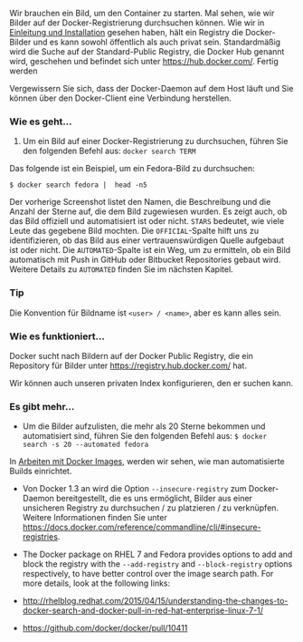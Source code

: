 Wir brauchen ein Bild, um den Container zu starten. Mal sehen, wie wir Bilder auf der Docker-Registrierung durchsuchen können. Wie wir in [Einleitung und Installation](../docker-einleitung-und-Installation) gesehen haben, hält ein Registry die Docker-Bilder und es kann sowohl öffentlich als auch privat sein. Standardmäßig wird die Suche auf der Standard-Public Registry, die Docker Hub genannt wird, geschehen und befindet sich unter https://hub.docker.com/.
Fertig werden

Vergewissern Sie sich, dass der Docker-Daemon auf dem Host läuft und Sie können über den Docker-Client eine Verbindung herstellen.

### Wie es geht…

1. Um ein Bild auf einer Docker-Registrierung zu durchsuchen, führen Sie den folgenden Befehl aus:
`docker search TERM`

Das folgende ist ein Beispiel, um ein Fedora-Bild zu durchsuchen:

`$ docker search fedora |  head -n5`

Der vorherige Screenshot listet den Namen, die Beschreibung und die Anzahl der Sterne auf, die dem Bild zugewiesen wurden. Es zeigt auch, ob das Bild offiziell und automatisiert ist oder nicht. `STARS` bedeutet, wie viele Leute das gegebene Bild mochten. Die `OFFICIAL`-Spalte hilft uns zu identifizieren, ob das Bild aus einer vertrauenswürdigen Quelle aufgebaut ist oder nicht. Die `AUTOMATED`-Spalte ist ein Weg, um zu ermitteln, ob ein Bild automatisch mit Push in GitHub oder Bitbucket Repositories gebaut wird. Weitere Details zu `AUTOMATED` finden Sie im nächsten Kapitel.

### Tip
Die Konvention für Bildname ist `<user> / <name>`, aber es kann alles sein.

### Wie es funktioniert…

Docker sucht nach Bildern auf der Docker Public Registry, die ein Repository für Bilder unter https://registry.hub.docker.com/ hat.

Wir können auch unseren privaten Index konfigurieren, den er suchen kann.

### Es gibt mehr…
* Um die Bilder aufzulisten, die mehr als 20 Sterne bekommen und automatisiert sind, führen Sie den folgenden Befehl aus:
`$ docker search -s 20 --automated fedora`

In [Arbeiten mit Docker Images](../docker-arbeiten-mit-docker-images), werden wir sehen, wie man automatisierte Builds einrichtet.

* Von Docker 1.3 an wird die Option `--insecure-registry` zum Docker-Daemon bereitgestellt, die es uns ermöglicht, Bilder aus einer unsicheren Registry zu durchsuchen / zu platzieren / zu verknüpfen. Weitere Informationen finden Sie unter https://docs.docker.com/reference/commandline/cli/#insecure-registries.

* The Docker package on RHEL 7 and Fedora provides options to add and block the registry with the `--add-registry` and `--block-registry` options respectively, to have better control over the image search path. For more details, look at the following links:

* http://rhelblog.redhat.com/2015/04/15/understanding-the-changes-to-docker-search-and-docker-pull-in-red-hat-enterprise-linux-7-1/
* https://github.com/docker/docker/pull/10411

